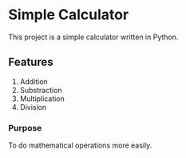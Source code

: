 # Simple Calculator

This project is a simple calculator written in Python.

## Features

1. Addition
2. Substraction
3. Multiplication
4. Division

### Purpose

To do mathematical operations more easily.
